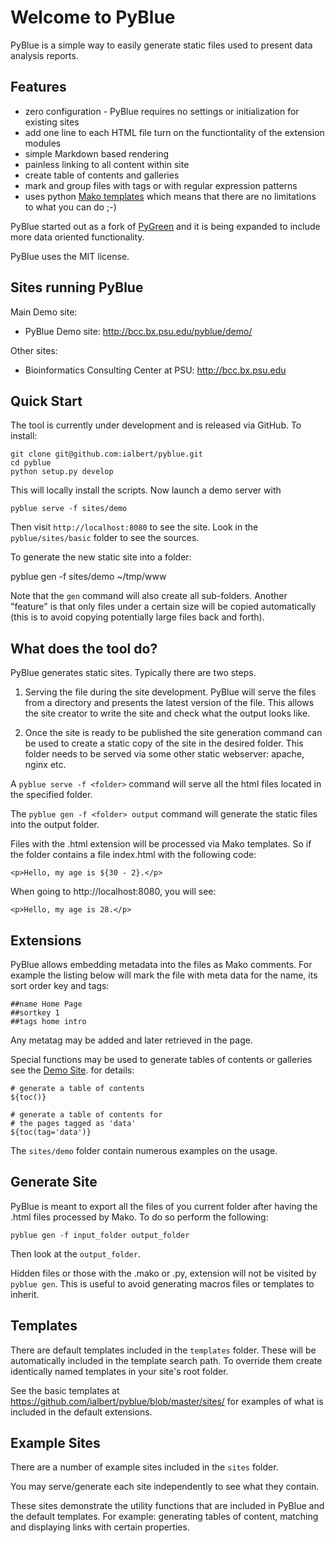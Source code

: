 
Welcome to PyBlue
=================

PyBlue is a simple way to easily generate static files used to present data analysis reports.

Features
--------

* zero configuration - PyBlue requires no settings or initialization for existing sites
* add one line to each HTML file turn on the functiontality of the extension modules
* simple Markdown based rendering
* painless linking to all content within site
* create table of contents and galleries
* mark and group files with tags or with regular expression patterns
* uses python [Mako templates](http://www.makotemplates.org/) which means that there are no limitations to what you can do ;-)

PyBlue started out as a fork of [PyGreen](https://github.com/nicolas-van/pygreen)
and it is being expanded to include more data oriented functionality.

PyBlue uses the MIT license.

Sites running PyBlue
--------------------

Main Demo site:

 * PyBlue Demo site: http://bcc.bx.psu.edu/pyblue/demo/

Other sites:

 * Bioinformatics Consulting Center at PSU: http://bcc.bx.psu.edu

Quick Start
-----------

The tool is currently under development and is released via GitHub. To install:

    git clone git@github.com:ialbert/pyblue.git
    cd pyblue
    python setup.py develop

This will locally install the scripts. Now launch a demo server with

    pyblue serve -f sites/demo

Then visit `http://localhost:8080` to see the site. Look in the `pyblue/sites/basic`
folder to see the sources.

To generate the new static site into a folder:

   pyblue gen -f sites/demo ~/tmp/www

Note that the `gen` command will also create all sub-folders. Another "feature" is that only files
under a certain size will be copied automatically (this is to avoid copying potentially
large files back and forth).

What does the tool do?
----------------------

PyBlue generates static sites. Typically there are two steps.

1. Serving the file during the site development. PyBlue will serve
   the files from a directory and presents the latest
   version of the file. This allows the site creator to
   write the site and check what the output looks like.

2. Once the site is ready to be published the site generation
   command can be used to create a static copy of the site in the desired folder.
   This folder needs to be served via some other static webserver:
   apache, nginx etc.

A `pyblue serve -f <folder>` command will serve all the html files located
in the specified folder.

The `pyblue gen -f <folder> output` command will generate the static files into the output folder.

Files with the .html extension will be processed via Mako templates. So if the folder
contains a file index.html with the following code:

    <p>Hello, my age is ${30 - 2}.</p>

When going to http://localhost:8080, you will see:

    <p>Hello, my age is 28.</p>

Extensions
----------

PyBlue allows embedding metadata into the files as Mako comments. For example the listing below will
mark the file with meta data for the name, its sort order key and tags:

    ##name Home Page
    ##sortkey 1
    ##tags home intro

Any metatag may be added and later retrieved in the page.

Special functions may be used to generate tables of contents or galleries see the [Demo Site](http://bcc.bx.psu.edu/pyblue/demo/).
for details:

    # generate a table of contents
    ${toc()}

    # generate a table of contents for
    # the pages tagged as 'data'
    ${toc(tag='data')}

The `sites/demo` folder contain numerous examples on the usage.

Generate Site
--------------

PyBlue is meant to export all the files of you current folder
after having the .html files processed by Mako. To do so perform the following:

    pyblue gen -f input_folder output_folder

Then look at the `output_folder`.

Hidden files or those with the .mako or .py, extension will not be visited by `pyblue gen`.
This is useful to avoid generating macros files or templates to inherit.

Templates
---------

There are default templates included in the `templates` folder. These will be automatically included in
the template search path. To override them create identically named templates in your site's root folder.

See the basic templates at https://github.com/ialbert/pyblue/blob/master/sites/
for examples of what is included in the default extensions.

Example Sites
-------------

There are a number of example sites included in the `sites` folder.

You may serve/generate each site independently to see what they contain.

These sites demonstrate the utility functions that are included in PyBlue and the default templates. For example:
generating tables of content, matching and displaying links with certain properties.





